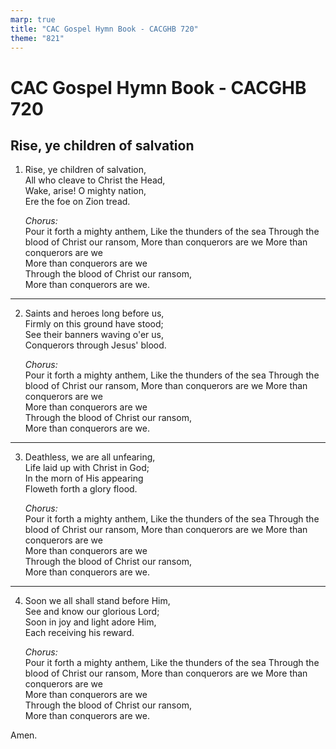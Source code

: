 ```yaml
---
marp: true
title: "CAC Gospel Hymn Book - CACGHB 720"
theme: "821"
---
```


<style>
    :root {
        font-size: 1.6em;
    }
</style>

# CAC Gospel Hymn Book - CACGHB 720
## Rise, ye children of salvation

1. Rise, ye children of salvation,  
    All who cleave to Christ the Head,  
    Wake, arise! O mighty nation,  
    Ere the foe on Zion tread.  
    
    *Chorus:*  
    Pour it forth a mighty anthem,
	Like the thunders of the sea
	Through the blood of Christ our ransom,
	More than conquerors are we
    More than conquerors are we  
    More than conquerors are we  
    Through the blood of Christ our ransom,  
    More than conquerors are we.

---


2. Saints and heroes long before us,  
    Firmly on this ground have stood;  
    See their banners waving o'er us,  
    Conquerors through Jesus' blood.  
    
    *Chorus:*  
    Pour it forth a mighty anthem,
	Like the thunders of the sea
	Through the blood of Christ our ransom,
	More than conquerors are we
    More than conquerors are we  
    More than conquerors are we  
    Through the blood of Christ our ransom,  
    More than conquerors are we.

---


3. Deathless, we are all unfearing,  
    Life laid up with Christ in God;  
    In the morn of His appearing  
    Floweth forth a glory flood.  
    
    *Chorus:*  
    Pour it forth a mighty anthem,
	Like the thunders of the sea
	Through the blood of Christ our ransom,
	More than conquerors are we
    More than conquerors are we  
    More than conquerors are we  
    Through the blood of Christ our ransom,  
    More than conquerors are we.

---


4. Soon we all shall stand before Him,  
    See and know our glorious Lord;  
    Soon in joy and light adore Him,  
    Each receiving his reward.  
    
    *Chorus:*  
    Pour it forth a mighty anthem,
	Like the thunders of the sea
	Through the blood of Christ our ransom,
	More than conquerors are we
    More than conquerors are we  
    More than conquerors are we  
    Through the blood of Christ our ransom,  
    More than conquerors are we.


Amen.



